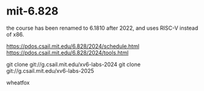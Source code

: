 # mit-6.828

the course has been renamed to 6.1810 after 2022, and uses RISC-V instead of x86.

https://pdos.csail.mit.edu/6.828/2024/schedule.html
https://pdos.csail.mit.edu/6.828/2024/tools.html


git clone git://g.csail.mit.edu/xv6-labs-2024
git clone git://g.csail.mit.edu/xv6-labs-2025

wheatfox
